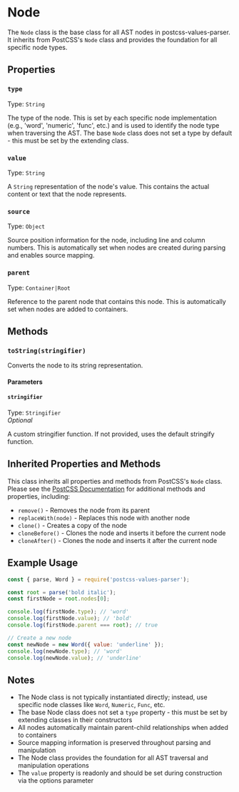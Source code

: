 # Node

The `Node` class is the base class for all AST nodes in postcss-values-parser. It inherits from PostCSS's `Node` class and provides the foundation for all specific node types.

## Properties

### `type`

Type: `String`<br>

The type of the node. This is set by each specific node implementation (e.g., 'word', 'numeric', 'func', etc.) and is used to identify the node type when traversing the AST. The base `Node` class does not set a type by default - this must be set by the extending class.

### `value`

Type: `String`<br>

A `String` representation of the node's value. This contains the actual content or text that the node represents.

### `source`

Type: `Object`<br>

Source position information for the node, including line and column numbers. This is automatically set when nodes are created during parsing and enables source mapping.

### `parent`

Type: `Container|Root`<br>

Reference to the parent node that contains this node. This is automatically set when nodes are added to containers.

## Methods

### `toString(stringifier)`

Converts the node to its string representation.

#### Parameters

#### `stringifier`

Type: `Stringifier`<br>
_Optional_

A custom stringifier function. If not provided, uses the default stringify function.

## Inherited Properties and Methods

This class inherits all properties and methods from PostCSS's `Node` class. Please see the [PostCSS Documentation](https://github.com/postcss/postcss/tree/master/docs) for additional methods and properties, including:

- `remove()` - Removes the node from its parent
- `replaceWith(node)` - Replaces this node with another node
- `clone()` - Creates a copy of the node
- `cloneBefore()` - Clones the node and inserts it before the current node
- `cloneAfter()` - Clones the node and inserts it after the current node

## Example Usage

```js
const { parse, Word } = require('postcss-values-parser');

const root = parse('bold italic');
const firstNode = root.nodes[0];

console.log(firstNode.type); // 'word'
console.log(firstNode.value); // 'bold'
console.log(firstNode.parent === root); // true

// Create a new node
const newNode = new Word({ value: 'underline' });
console.log(newNode.type); // 'word'
console.log(newNode.value); // 'underline'
```

## Notes

- The Node class is not typically instantiated directly; instead, use specific node classes like `Word`, `Numeric`, `Func`, etc.
- The base Node class does not set a `type` property - this must be set by extending classes in their constructors
- All nodes automatically maintain parent-child relationships when added to containers
- Source mapping information is preserved throughout parsing and manipulation
- The Node class provides the foundation for all AST traversal and manipulation operations
- The `value` property is readonly and should be set during construction via the options parameter